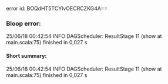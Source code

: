 error id: BOQdHT5TCYlvOECRCZKG4A==
### Bloop error:

25/06/18 00:42:54 INFO DAGScheduler: ResultStage 11 (show at main.scala:75) finished in 0,027 s
#### Short summary: 

25/06/18 00:42:54 INFO DAGScheduler: ResultStage 11 (show at main.scala:75) finished in 0,027 s